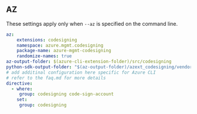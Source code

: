 ## AZ

These settings apply only when `--az` is specified on the command line.

``` yaml $(az)
az:
    extensions: codesigning
    namespace: azure.mgmt.codesigning
    package-name: azure-mgmt-codesigning
    randomize-names: true
az-output-folder: $(azure-cli-extension-folder)/src/codesigning
python-sdk-output-folder: "$(az-output-folder)/azext_codesigning/vendored_sdks/codesigning"
# add additinal configuration here specific for Azure CLI
# refer to the faq.md for more details
directive:
  - where:
     group: codesigning code-sign-account
    set:
     group: codesigning

```